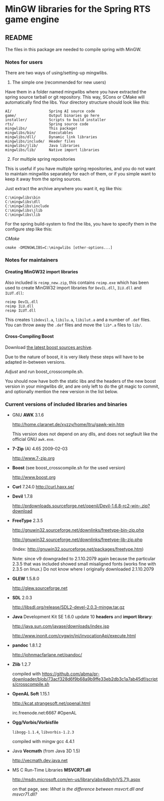 # MinGW libraries for the Spring RTS game engine

## README

The files in this package are needed to compile spring with MinGW.


### Notes for users

There are two ways of using/setting-up mingwlibs.

1. The simple one (recommended for new users)

Have them in a folder named mingwlibs where you have extracted
the spring source tarball or git repository. This way,
SCons or CMake will automatically find the libs.
Your directory structure should look like this:

	AI/                 Spring AI source code
	game/               Output binaries go here
	installer/          Scripts to build installer
	rts/                Spring source code
	mingwlibs/          This package!
	mingwlibs/bin/      Executables
	mingwlibs/dll/      Dynamic link libraries
	mingwlibs/include/  Header files
	mingwlibs/jlib/     Java libraries
	mingwlibs/lib/      Native import libraries


2. For multiple spring repositories

This is useful  if you have multiple spring repositories,
and you do not want to maintain mingwlibs separately for each of them,
or if you simple want to keep it away from the spring sources.

Just extract the archive anywhere you want it, eg like this:

	C:\mingwlibs\bin
	C:\mingwlibs\dll
	C:\mingwlibs\include
	C:\mingwlibs\jlib
	C:\mingwlibs\lib

For the spring build-system to find the libs, you have to specify them
in the configure step like this:

_CMake_

	cmake -DMINGWLIBS=C:\mingwlibs [other-options...]


### Notes for maintainers

#### Creating MinGW32 import libraries

Also included is `reimp_new.zip`, this contains `reimp.exe` which has been
used to create MinGW32 import libraries for `DevIL.dll`, `ILU.dll` and `ILUT.dll`:

	reimp DevIL.dll
	reimp ILU.dll
	reimp ILUT.dll

This creates `libdevil.a`, `libilu.a`, `libilut.a` and a number of `.def` files.
You can throw away the `.def` files and move the `lib*.a` files to `lib/`.

#### Cross-Compiling Boost

Download [the latest boost sources archive](http://www.boost.org/users/download/).

Due to the nature of boost, it is very likely these steps will have to be adapted
in-between versions.

_Adjust_ and run boost_crosscompile.sh.

You should now have both the static libs and the headers of the new boost
version in your mingwlibs dir, and are only left to do the git magic to commit,
and optionally mention the new version in the list below.

### Current versions of included libraries and binaries

* GNU __AWK__ 3.1.6

	<http://home.claranet.de/xyzzy/home/ltru/gawk-win.htm>

	This version does not depend on any dlls, and does not segfault
	like the official GNU `awk.exe`.

* __7-Zip__ (A) 4.65 2009-02-03

	<http://www.7-zip.org>

* __Boost__ (see boost_crosscompile.sh for the used version)

	<http://www.boost.org>

* __Curl__ 7.24.0
	<http://curl.haxx.se/>

* __Devil__ 1.7.8

	<http://prdownloads.sourceforge.net/openil/Devil-1.6.8-rc2-win-.zip?download>

* __FreeType__ 2.3.5

	<http://gnuwin32.sourceforge.net/downlinks/freetype-bin-zip.php>

	<http://gnuwin32.sourceforge.net/downlinks/freetype-lib-zip.php>

	(Index: <http://gnuwin32.sourceforge.net/packages/freetype.htm>)

	Note: since v9 downgraded to 2.1.10.2079 again because the particular 2.3.5 that
	was included showed small misaligned fonts (works fine with 2.3.5 on linux.)
	Do not know where I originally downloaded 2.1.10.2079

* __GLEW__ 1.5.8.0

	<http://glew.sourceforge.net>

* __SDL__ 2.0.3

	<http://libsdl.org/release/SDL2-devel-2.0.3-mingw.tar.gz>

* __Java__ Development Kit SE 1.6.0 update 10 __headers__ and __import library__:

	<http://java.sun.com/javase/downloads/index.jsp>

	<http://www.inonit.com/cygwin/jni/invocationApi/execute.html>

* __pandoc__ 1.8.1.2

	<http://johnmacfarlane.net/pandoc/>

* __Zlib__ 1.2.7

	compiled with https://github.com/abma/pr-downloader/blob/73acf328d6f9b68a9b9ffe33eb2db3c1a7ab45df/scripts/crosscompile.sh

* __OpenAL Soft__ 1.15.1

	<http://kcat.strangesoft.net/openal.html>

	irc.freenode.net:6667 #OpenAL

* __Ogg/Vorbis/Vorbisfile__

	`libogg-1.1.4`, `libvorbis-1.2.3`

	compiled with mingw gcc 4.4.1

* Java __Vecmath__ (from Java 3D 1.5)

	<http://vecmath.dev.java.net>

* MS C Run-Time Libraries __MSVCR71.dll__

	<http://msdn.microsoft.com/en-us/library/abx4dbyh(VS.71).aspx>

	on that page, see:
		_What is the difference between msvcrt.dll and msvcr71.dll?_
